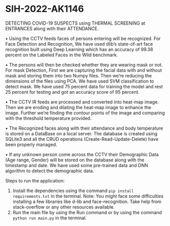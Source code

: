# SIH-2022-AK1146
DETECTING COVID-19 SUSPECTS using THERMAL SCREENING at ENTRANCES along with
their ATTENDANCE.

• Using the CCTV feeds faces of persons entering will be recognized. For Face Detection and Recognition, We have used
dlib’s state-of-art face recognition built using Deep Learning which has an accuracy of 99.38 percent on the Labeled
Faces in the Wild benchmark.

• The persons will then be checked whether they are wearing mask or not. For mask Detection, First we are capturing the
facial data with and without mask and storing them into two Numpy files. Then we’re reducing the dimensions of the
files using PCA. We have used SVM classification to detect mask. We have used 75 percent data for training the model
and rest 25 percent for testing and got an accuracy score of 95 percent.

• The CCTV IR feeds are processed and converted into heat-map image. Then we are eroding and dilating the
heat-map image to enhance the image. Further we’re finding the contour points of the image and comparing with the
threshold temperature provided.

• The Recognized faces along with their attendance and body temperature is stored on a DataBase on a local server. The
database is created using SQLite3 and all the CRUD operations (Create-Read-Update-Delete) have been properly
managed.

• If any unknown person come across the CCTV their Demographic Data (Age range, Gender) will be stored on the
database along with the timestamp and date. We have used some pre-trained data and DNN algorithm to detect the
demographic data.


Steps to run the application:

1. Install the dependencies using the command `pip install requirements.txt` in the terminal.
   Note: You might face some difficulties installing a few libraries like d-lib and face-recognition. Take help from stack-overflow or any other resources available.
2. Run the main file by using the Run command or by using the command `python run main.py` in the terminal.
